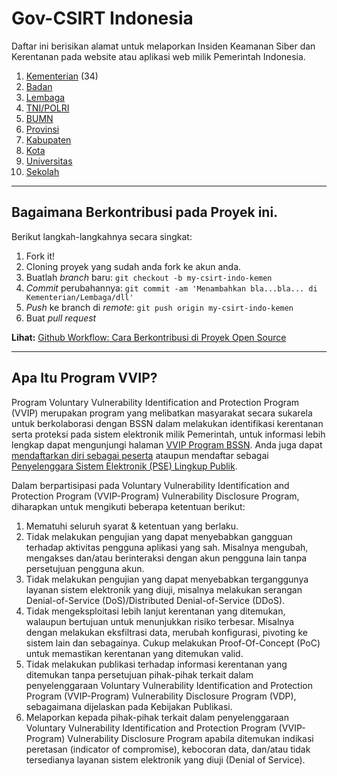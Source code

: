 # Gov-CSIRT Indonesia

Daftar ini berisikan alamat untuk melaporkan Insiden Keamanan Siber dan Kerentanan pada website atau aplikasi web milik Pemerintah Indonesia.

1. [Kementerian](../master/csirt-indo-kemen.csv) (34)
2. [Badan](../master/csirt-indo-badan.csv)
3. [Lembaga](../master/csirt-indo-lembaga.csv)
4. [TNI/POLRI](.../master/csirt-indo-tni-polri.csv)
5. [BUMN](../master/csirt-indo-bumn.csv)
6. [Provinsi](../master/csirt-indo-prov.csv)
7. [Kabupaten](../master/csirt-indo-kab.csv)
8. [Kota](../master/csirt-indo-kota.csv)
9. [Universitas](../master/csirt-indo-univ.csv)
10. [Sekolah](../master/csirt-indo-sch.csv)

----

## Bagaimana Berkontribusi pada Proyek ini.

Berikut langkah-langkahnya secara singkat:

1. Fork it!
2. Cloning proyek yang sudah anda fork ke akun anda.
3. Buatlah *branch* baru: `git checkout -b my-csirt-indo-kemen`
4. *Commit* perubahannya: `git commit -am 'Menambahkan bla...bla... di Kementerian/Lembaga/dll'`
5. *Push* ke branch di *remote*: `git push origin my-csirt-indo-kemen`
6. Buat *pull request*

**Lihat:** [Github Workflow: Cara Berkontribusi di Proyek Open Source](https://www.petanikode.com/github-workflow/)

----

## Apa Itu Program VVIP?
Program Voluntary Vulnerability Identification and Protection Program (VVIP) merupakan program yang melibatkan masyarakat secara sukarela untuk berkolaborasi dengan BSSN dalam melakukan identifikasi kerentanan serta proteksi pada sistem elektronik milik Pemerintah, untuk informasi lebih lengkap dapat mengunjungi halaman [VVIP Program BSSN](https://pilot.vvip-program.id/). Anda juga dapat [mendaftarkan diri sebagai peserta](https://pilot.vvip-program.id/register) ataupun mendaftar sebagai [Penyelenggara Sistem Elektronik (PSE) Lingkup Publik](https://pilot.vvip-program.id/register-pse).

Dalam berpartisipasi pada Voluntary Vulnerability Identification and Protection Program (VVIP-Program) Vulnerability Disclosure Program, diharapkan untuk mengikuti beberapa ketentuan berikut:

1. Mematuhi seluruh syarat & ketentuan yang berlaku.
2. Tidak melakukan pengujian yang dapat menyebabkan gangguan terhadap aktivitas pengguna aplikasi yang sah. Misalnya mengubah, mengakses dan/atau berinteraksi dengan akun pengguna lain tanpa persetujuan pengguna akun.
3. Tidak melakukan pengujian yang dapat menyebabkan terganggunya layanan sistem elektronik yang diuji, misalnya melakukan serangan Denial-of-Service (DoS)/Distributed Denial-of-Service (DDoS).
4. Tidak mengeksploitasi lebih lanjut kerentanan yang ditemukan, walaupun bertujuan untuk menunjukkan risiko terbesar. Misalnya dengan melakukan eksfiltrasi data, merubah konfigurasi, pivoting ke sistem lain dan sebagainya. Cukup melakukan Proof-Of-Concept (PoC) untuk memastikan kerentanan yang ditemukan valid.
5. Tidak melakukan publikasi terhadap informasi kerentanan yang ditemukan tanpa persetujuan pihak-pihak terkait dalam penyelenggaraan Voluntary Vulnerability Identification and Protection Program (VVIP-Program) Vulnerability Disclosure Program (VDP), sebagaimana dijelaskan pada Kebijakan Publikasi.
6. Melaporkan kepada pihak-pihak terkait dalam penyelenggaraan Voluntary Vulnerability Identification and Protection Program (VVIP-Program) Vulnerability Disclosure Program apabila ditemukan indikasi peretasan (indicator of compromise), kebocoran data, dan/atau tidak tersedianya layanan sistem elektronik yang diuji (Denial of Service).
